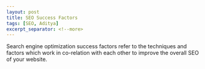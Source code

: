 ```yaml
---
layout: post
title: SEO Success Factors
tags: [SEO, Aditya]
excerpt_separator: <!--more> 
---
```


Search engine optimization success factors refer to the techniques and factors which work in co-relation with each other to improve the overall SEO of your website.
<!--more> 

{% include aligner.html images="pexels/seo.jpg" column=1 %}


**The success factors could be majorly classified into following 3 groups:**

**1. On-the-page success factors :**

On-the-page search ranking factors are those that are almost entirely within the publisher’s own control. The term on-page SEO refers to a set of practices you can take directly on a page to improve its search engine rankings.

It helps you include the most important ranking factors search engines use to rank content. In other words, on-page factors make or break your rankings. Following are some of the most important on-the-page success factors:

1.  **Use high-quality, original content:**
High-quality content will keep visitors on your website for longer. Several search engines (notably Google) pay attention to this, and your page earns kudos for being so evidently interesting.

2. **Insert your keyword into the first few words:**
When indexing your site most search engines focus on the first part of your page, so it’s important that this section is particularly relevant. For this reason it’s essential that you insert your main keyword phrase into the first few words of your article

3. **Keyword density:**
Keyword density should range between 1% and 4%. Going any higher than this will make you look like a scammer and you’ll end up being penalized. However, you should easily (and inadvertently) reach these targets if you just write your content naturally. The easiest way to analyze the keyword density of any page is to use the Page Analysis tool in Traffic Travis.

4. **Title Tags:**
Title tags display the title of your page. This text shows up as the clickable heading of your search engine listing and at the top of the browser window. It’s crucial that your title tags give the search engines a very clear message about the subject of your page, so they should contain the keywords that you want to optimize for.

5. **Keyword in H1 tag:**
H1 tag is yet another relevance factor, serving as a description of the pages content. In spite of an ongoing discussion about its importance, it is still a good practice to include your keyword in a unique H1 tag on a page.
 
6. **Using keywords in the pages copy:**
Up until recently, stuffing your page with keywords was a surefire way to increase its rankings for a particular keyword. That’s not the case anymore. Using the keyword in the copy still sends a relevancy signal of what the content is about. How you place it, however, has changed drastically.

7. **The length of the content:**
These days searchers want to be educated and won’t be satisfied with basic information. Google, therefore, looks for authoritative and informative content to rank first. And it’s common sense that the longer your content is, the greater the chance that you can cover more aspects of your topic. Don’t be shy of writing long but highly useful copy then.

{% include aligner.html images="pexels/SEO-1-2.jpg" column=1 %}

**2. Off-the-page success factors:**

Off-the-page ranking factors are those that publishers do not directly control. Search engines use these because they learned early on that relying on publisher-controlled signals alone didn’t always yield the best results.

For instance, some publishers may try to make themselves seem more relevant than they are in reality. With billions of web pages to sort through, looking only at “on-the-page” clues isn’t enough. More signals are needed to return the best pages for any particular search.

Following are some of the most important off-the-page success factors:

1. **Number of Inbound Links:**
One of the biggest force behind boosting the search engine ratings is the number of other web pages that have links pointing to your website. A hyperlink to a page counts as a vote of support for that page. The more links you have pointing to your pages, the more “votes” you have in the eyes of Google, and, to a lesser extent, the other search engines. It is also important that a majority of your links come from unique domains rather than coming from a large number of random domains because that adds trust to the site.

2. **Anchor Text to Specific Pages:**
When you make a link, the text that appears hyperlinked is called the anchor text. For off-page SEO purposes, you want links with your keywords as anchor text. This will help search engines correctly identify what your pages are about, and know which keywords they should be ranking for.

While you want to target your keywords with the right anchor text, you don’t always get the option to pick the anchor text you want, which is ok because there is a value associated with the link from a good quality source no matter what the anchor text is.

Furthermore, even if we could, we shouldn’t make all of the anchor text the same set of keywords. If all the links pointing to the site have the exact same anchor text, it begins to look very suspicious to search engines and ranking of the site falls.

3. **Quality of Links:**
Not all links have the same value. Quality matters. Links from well-established sites, especially ones that are considered an authority in your domain/topic are considered much more valuable than links from more obscure sites

4. **Building links:**
Another important thing to take note of (alongside the number and quality of the links your site is receiving) is the rate at which your website is building links. However, you don’t want to build links unnaturally fast, or create a huge number in one hit and then stop.This can raise the suspicion of search engines and result in your site being penalized. A steady link-building campaign will deliver the best results and will increase the ranking of the website.

{% include aligner.html images="pexels/seo-2.jpg" column=1 %}

**3. Site and Domain factors:**

There are certain site-wide factors and domain of the website which affect the site’s search visibility as well:
 
1. **Sitemap:**
A sitemap helps search engine to index all pages on your site. It is the simplest and most efficient way to tell Google what pages your website includes.

2. **Server location:**
Some SEOs believe that a server’s location helps to boost rankings for that particular country or region.

3. **Mobile optimized site:**
Only a year ago, 46% of searchers used mobile exclusively to research. I believe this number increased exponentially in the last 12 months. It would be no surprise then that having a mobile optimized site would affect rankings in some way.

4. **Google Search Console integration:**
Lastly, having your site verified at Google Webmasters Tools is said to help with your sites indexing. Even if that’s not the case, the tool provides valuable data you can use to optimize your site better.

5. **Domain trust:**
Trust matters. It’s hard not to think that sites Google trusts should rank higher. But how do you build that trust? Needless to say, building trust factors of your domain will certainly pay off.

6. **Domain registration length:**
Google considers domains registered for longer than a year as more trustworthy

7.  **Domain history:**
You may not be the first person who registered the domain. And if your domain has been penalized in the past, its history might affect its current rankings

8. **Country TLD extension:**
A top-level domain (TLD) is the part of the domain name located to the right of the dot (” . “). The most common TLDs are .com, .net, and .org. If you try to target a particular local market, it is said that having a domain with a country specific TLD (.pl, .co.uk or .ie for instance) will help to achieve better rankings for that location.